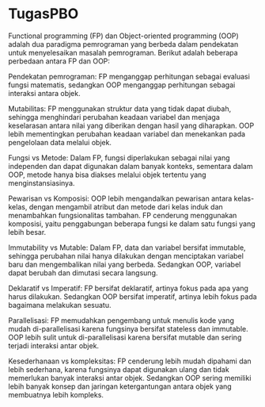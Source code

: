 # TugasPBO
Functional programming (FP) dan Object-oriented programming (OOP) adalah dua paradigma pemrograman yang berbeda dalam pendekatan untuk menyelesaikan masalah pemrograman. Berikut adalah beberapa perbedaan antara FP dan OOP:

Pendekatan pemrograman: FP menganggap perhitungan sebagai evaluasi fungsi matematis, sedangkan OOP menganggap perhitungan sebagai interaksi antara objek.

Mutabilitas: FP menggunakan struktur data yang tidak dapat diubah, sehingga menghindari perubahan keadaan variabel dan menjaga keselarasan antara nilai yang diberikan dengan hasil yang diharapkan. OOP lebih mementingkan perubahan keadaan variabel dan menekankan pada pengelolaan data melalui objek.

Fungsi vs Metode: Dalam FP, fungsi diperlakukan sebagai nilai yang independen dan dapat digunakan dalam banyak konteks, sementara dalam OOP, metode hanya bisa diakses melalui objek tertentu yang menginstansiasinya.

Pewarisan vs Komposisi: OOP lebih mengandalkan pewarisan antara kelas-kelas, dengan mengambil atribut dan metode dari kelas induk dan menambahkan fungsionalitas tambahan. FP cenderung menggunakan komposisi, yaitu penggabungan beberapa fungsi ke dalam satu fungsi yang lebih besar.

Immutability vs Mutable: Dalam FP, data dan variabel bersifat immutable, sehingga perubahan nilai hanya dilakukan dengan menciptakan variabel baru dan mengembalikan nilai yang berbeda. Sedangkan OOP, variabel dapat berubah dan dimutasi secara langsung.

Deklaratif vs Imperatif: FP bersifat deklaratif, artinya fokus pada apa yang harus dilakukan. Sedangkan OOP bersifat imperatif, artinya lebih fokus pada bagaimana melakukan sesuatu.

Parallelisasi: FP memudahkan pengembang untuk menulis kode yang mudah di-parallelisasi karena fungsinya bersifat stateless dan immutable. OOP lebih sulit untuk di-parallelisasi karena bersifat mutable dan sering terjadi interaksi antar objek.

Kesederhanaan vs kompleksitas: FP cenderung lebih mudah dipahami dan lebih sederhana, karena fungsinya dapat digunakan ulang dan tidak memerlukan banyak interaksi antar objek. Sedangkan OOP sering memiliki lebih banyak konsep dan jaringan ketergantungan antara objek yang membuatnya lebih kompleks.
